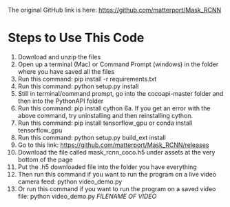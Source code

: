 The original GitHub link is here: https://github.com/matterport/Mask_RCNN

# Steps to Use This Code #

1. Download and unzip the files
2. Open up a terminal (Mac) or Command Prompt (windows) in the folder where you have saved all the files
3. Run this command: pip install -r requirements.txt
4. Run this command: python setup.py install
5. Still in terminal/command prompt, go into the cocoapi-master folder and then into the PythonAPI folder
6. Run this command: pip install cython
6a. If you get an error with the above command, try uninstalling and then reinstalling cython.
7. Run this command: pip install tensorflow_gpu or conda install tensorflow_gpu
8. Run this command: python setup.py build_ext install
9. Go to this link: https://github.com/matterport/Mask_RCNN/releases
10. Download the file called mask_rcnn_coco.h5 under assets at the very bottom of the page
11. Put the .h5 downloaded file into the folder you have everything
12. Then run this command if you want to run the program on a live video camera feed: python video_demo.py
13. Or run this command if you want to run the program on a saved video file: python video_demo.py *FILENAME OF VIDEO*

